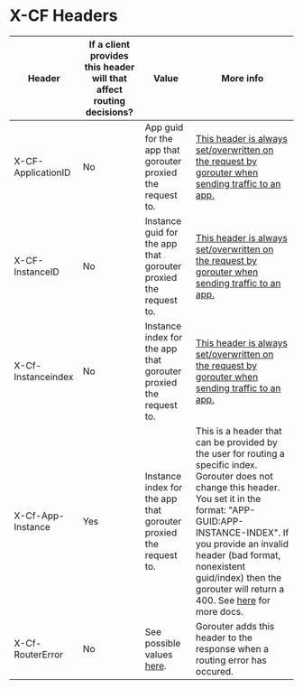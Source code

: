 # X-CF Headers

| Header | If a client provides this header will that affect routing decisions? | Value | More info |
| -- | -- | -- | -- |
| X-CF-ApplicationID | No | App guid for the app that gorouter proxied the request to. | [This header is always set/overwritten on the request by gorouter when sending traffic to an app.](https://github.com/cloudfoundry/gorouter/blob/46ad6582a5c07ae191004c3b84142a0445f47595/proxy/round_tripper/proxy_round_tripper.go#L239-L241) |
| X-CF-InstanceID | No | Instance guid for the app that gorouter proxied the request to. | [This header is always set/overwritten on the request by gorouter when sending traffic to an app.](https://github.com/cloudfoundry/gorouter/blob/46ad6582a5c07ae191004c3b84142a0445f47595/proxy/round_tripper/proxy_round_tripper.go#L239-L241) |
| X-Cf-Instanceindex | No | Instance index for the app that gorouter proxied the request to. | [This header is always set/overwritten on the request by gorouter when sending traffic to an app.](https://github.com/cloudfoundry/gorouter/blob/46ad6582a5c07ae191004c3b84142a0445f47595/proxy/round_tripper/proxy_round_tripper.go#L239-L241) |
| X-Cf-App-Instance | Yes | Instance index for the app that gorouter proxied the request to. | This is a header that can be provided by the user for routing a specific index. Gorouter does not change this header. You set it in the format: "APP-GUID:APP-INSTANCE-INDEX". If you provide an invalid header (bad format, nonexistent guid/index) then the gorouter will return a 400. See [here](https://docs.cloudfoundry.org/concepts/http-routing.html#app-instance-routing) for more docs. |
| X-Cf-RouterError | No | See possible values [here](https://docs.cloudfoundry.org/adminguide/troubleshooting-router-error-responses.html#gorouter-specific-response-headers). | Gorouter adds this header to the response when a routing error has occured. | 
